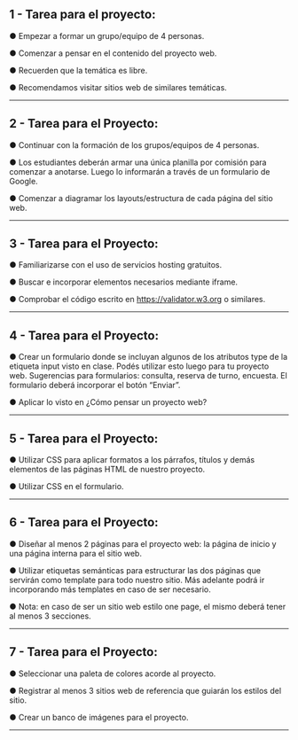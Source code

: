 ## 1 - Tarea para el proyecto:

● Empezar a formar un grupo/equipo de 4 personas.

● Comenzar a pensar en el contenido del proyecto web.

● Recuerden que la temática es libre.

● Recomendamos visitar sitios web de similares temáticas.

---

## 2 - Tarea para el Proyecto:

● Continuar con la formación de los grupos/equipos de 4 personas.

● Los estudiantes deberán armar una única planilla por comisión para comenzar a anotarse. Luego lo informarán a través de un formulario de Google.

● Comenzar a diagramar los layouts/estructura de cada página del sitio web.

---

## 3 - Tarea para el Proyecto:

● Familiarizarse con el uso de servicios hosting gratuitos.

● Buscar e incorporar elementos necesarios mediante iframe.

● Comprobar el código escrito en https://validator.w3.org o similares.

---

## 4 - Tarea para el Proyecto:

● Crear un formulario donde se incluyan algunos de los atributos type de la etiqueta input visto en clase. Podés utilizar esto luego para tu proyecto web. Sugerencias para formularios: consulta, reserva de turno, encuesta. El formulario deberá incorporar el botón “Enviar”.

● Aplicar lo visto en ¿Cómo pensar un proyecto web?

---

## 5 - Tarea para el Proyecto:

● Utilizar CSS para aplicar formatos a los párrafos, títulos y demás elementos de las páginas HTML de nuestro proyecto.

● Utilizar CSS en el formulario.

---

## 6 - Tarea para el Proyecto:

● Diseñar al menos 2 páginas para el proyecto web: la página de inicio y una página interna para el sitio web.

● Utilizar etiquetas semánticas para estructurar las dos páginas que servirán como template para todo nuestro sitio. Más adelante podrá ir incorporando más templates en caso de ser necesario.

● Nota: en caso de ser un sitio web estilo one page, el mismo deberá tener al menos 3 secciones.

---

## 7 - Tarea para el Proyecto:

● Seleccionar una paleta de colores acorde al proyecto.

● Registrar al menos 3 sitios web de referencia que guiarán los estilos del sitio.

● Crear un banco de imágenes para el proyecto.

---
